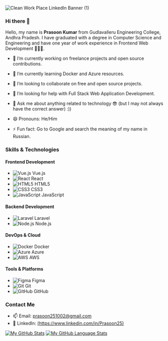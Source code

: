 ![Clean Work Place LinkedIn Banner (1)](https://github.com/20481A05K0/20481A05K0/assets/99813258/2fd110c3-e09b-45b8-b78e-49133103ff94)
### Hi there 👋

<!--
**20481A05K0/20481A05K0** is a ✨ _special_ ✨ repository because its `README.md` (this file) appears on your GitHub profile.-->

Hello, my name is <b>Prasoon Kumar</b> from Gudlavalleru Engineering College, Andhra Pradesh. I have graduated with a degree in Computer Science and Engineering and have one year of work experience in Frontend Web Development 🏢📄💼.

- 🔭 I’m currently working on freelance projects and open source contributions.
- 🌱 I’m currently learning Docker and Azure resources.
- 👯 I’m looking to collaborate on free and open source projects.
- 🤔 I’m looking for help with Full Stack Web Application Development.
- 💬 Ask me about anything related to technology 😎 (but I may not always have the correct answer) :))

- 😄 Pronouns: He/Him
- ⚡ Fun fact: Go to Google and search the meaning of my name in Russian.

### Skills & Technologies

#### Frontend Development
- ![Vue.js](https://img.shields.io/badge/-Vue.js-4FC08D?style=flat-square&logo=vue.js&logoColor=white) Vue.js
- ![React](https://img.shields.io/badge/-React-61DAFB?style=flat-square&logo=react&logoColor=white) React
- ![HTML5](https://img.shields.io/badge/-HTML5-E34F26?style=flat-square&logo=html5&logoColor=white) HTML5
- ![CSS3](https://img.shields.io/badge/-CSS3-1572B6?style=flat-square&logo=css3&logoColor=white) CSS3
- ![JavaScript](https://img.shields.io/badge/-JavaScript-F7DF1E?style=flat-square&logo=javascript&logoColor=black) JavaScript

#### Backend Development
- ![Laravel](https://img.shields.io/badge/-Laravel-FF2D20?style=flat-square&logo=laravel&logoColor=white) Laravel
- ![Node.js](https://img.shields.io/badge/-Node.js-339933?style=flat-square&logo=node.js&logoColor=white) Node.js

#### DevOps & Cloud
- ![Docker](https://img.shields.io/badge/-Docker-2496ED?style=flat-square&logo=docker&logoColor=white) Docker
- ![Azure](https://img.shields.io/badge/-Azure-0078D4?style=flat-square&logo=microsoft-azure&logoColor=white) Azure
- ![AWS](https://img.shields.io/badge/-AWS-232F3E?style=flat-square&logo=amazon-aws&logoColor=white) AWS

#### Tools & Platforms
- ![Figma](https://img.shields.io/badge/-Figma-F24E1E?style=flat-square&logo=figma&logoColor=white) Figma
- ![Git](https://img.shields.io/badge/-Git-F05032?style=flat-square&logo=git&logoColor=white) Git
- ![GitHub](https://img.shields.io/badge/-GitHub-181717?style=flat-square&logo=github&logoColor=white) GitHub

### Contact Me
- 📫 Email: [prasoon251002@gmail.com](mailto:prasoon251002@gmail.com)
- 💼 LinkedIn: [(https://www.linkedin.com/in/Prasoon25)](https://www.linkedin.com/in/Prasoon25)


[![My GitHub Stats](https://github-readme-stats.vercel.app/api/?username=20481A05K0&count_private=true&theme=tokyonight&showicons=true)]()
[![My GitHub Language Stats](https://github-readme-stats.vercel.app/api/top-langs/?username=20481A05K0&langs_count=5&theme=tokyonight)]()

